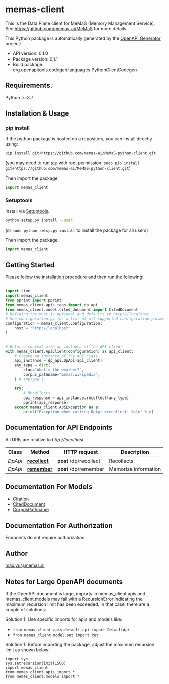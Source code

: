 # memas-client
This is the Data Plane client for MeMaS (Memory Management Service). 
See https://github.com/memas-ai/MeMaS for more details.

This Python package is automatically generated by the [OpenAPI Generator](https://openapi-generator.tech) project:

- API version: 0.1.0
- Package version: 0.1.1
- Build package: org.openapitools.codegen.languages.PythonClientCodegen

## Requirements.

Python &gt;&#x3D;3.7

<!-- ## Migration from other generators like python and python-legacy

### Changes
1. This generator uses spec case for all (object) property names and parameter names.
    - So if the spec has a property name like camelCase, it will use camelCase rather than camel_case
    - So you will need to update how you input and read properties to use spec case
2. Endpoint parameters are stored in dictionaries to prevent collisions (explanation below)
    - So you will need to update how you pass data in to endpoints
3. Endpoint responses now include the original response, the deserialized response body, and (todo)the deserialized headers
    - So you will need to update your code to use response.body to access deserialized data
4. All validated data is instantiated in an instance that subclasses all validated Schema classes and Decimal/str/list/tuple/frozendict/NoneClass/BoolClass/bytes/io.FileIO
    - This means that you can use isinstance to check if a payload validated against a schema class
    - This means that no data will be of type None/True/False
        - ingested None will subclass NoneClass
        - ingested True will subclass BoolClass
        - ingested False will subclass BoolClass
        - So if you need to check is True/False/None, instead use instance.is_true_oapg()/.is_false_oapg()/.is_none_oapg()
5. All validated class instances are immutable except for ones based on io.File
    - This is because if properties were changed after validation, that validation would no longer apply
    - So no changing values or property values after a class has been instantiated
6. String + Number types with formats
    - String type data is stored as a string and if you need to access types based on its format like date,
    date-time, uuid, number etc then you will need to use accessor functions on the instance
    - type string + format: See .as_date_oapg, .as_datetime_oapg, .as_decimal_oapg, .as_uuid_oapg
    - type number + format: See .as_float_oapg, .as_int_oapg
    - this was done because openapi/json-schema defines constraints. string data may be type string with no format
    keyword in one schema, and include a format constraint in another schema
    - So if you need to access a string format based type, use as_date_oapg/as_datetime_oapg/as_decimal_oapg/as_uuid_oapg
    - So if you need to access a number format based type, use as_int_oapg/as_float_oapg
7. Property access on AnyType(type unset) or object(dict) schemas
    - Only required keys with valid python names are properties like .someProp and have type hints
    - All optional keys may not exist, so properties are not defined for them
    - One can access optional values with dict_instance['optionalProp'] and KeyError will be raised if it does not exist
    - Use get_item_oapg if you need a way to always get a value whether or not the key exists
        - If the key does not exist, schemas.unset is returned from calling dict_instance.get_item_oapg('optionalProp')
        - All required and optional keys have type hints for this method, and @typing.overload is used
        - A type hint is also generated for additionalProperties accessed using this method
    - So you will need to update you code to use some_instance['optionalProp'] to access optional property
    and additionalProperty values
8. The location of the api classes has changed
    - Api classes are located in your_package.apis.tags.some_api
    - This change was made to eliminate redundant code generation
    - Legacy generators generated the same endpoint twice if it had > 1 tag on it
    - This generator defines an endpoint in one class, then inherits that class to generate
      apis by tags and by paths
    - This change reduces code and allows quicker run time if you use the path apis
        - path apis are at your_package.apis.paths.some_path
    - Those apis will only load their needed models, which is less to load than all of the resources needed in a tag api
    - So you will need to update your import paths to the api classes

### Why are Oapg and _oapg used in class and method names?
Classes can have arbitrarily named properties set on them
Endpoints can have arbitrary operationId method names set
For those reasons, I use the prefix Oapg and _oapg to greatly reduce the likelihood of collisions
on protected + public classes/methods.
oapg stands for OpenApi Python Generator.

### Object property spec case
This was done because when payloads are ingested, they can be validated against N number of schemas.
If the input signature used a different property name then that has mutated the payload.
So SchemaA and SchemaB must both see the camelCase spec named variable.
Also it is possible to send in two properties, named camelCase and camel_case in the same payload.
That use case should be support so spec case is used.

### Parameter spec case
Parameters can be included in different locations including:
- query
- path
- header
- cookie

Any of those parameters could use the same parameter names, so if every parameter
was included as an endpoint parameter in a function signature, they would collide.
For that reason, each of those inputs have been separated out into separate typed dictionaries:
- query_params
- path_params
- header_params
- cookie_params

So when updating your code, you will need to pass endpoint parameters in using those
dictionaries.

### Endpoint responses
Endpoint responses have been enriched to now include more information.
Any response reom an endpoint will now include the following properties:
response: urllib3.HTTPResponse
body: typing.Union[Unset, Schema]
headers: typing.Union[Unset, TODO]
Note: response header deserialization has not yet been added
 -->

## Installation & Usage
### pip install

If the python package is hosted on a repository, you can install directly using:

```sh
pip install git+https://github.com/memas-ai/MeMaS-python-client.git
```
(you may need to run `pip` with root permission: `sudo pip install git+https://github.com/memas-ai/MeMaS-python-client.git`)

Then import the package:
```python
import memas_client
```

### Setuptools

Install via [Setuptools](http://pypi.python.org/pypi/setuptools).

```sh
python setup.py install --user
```
(or `sudo python setup.py install` to install the package for all users)

Then import the package:
```python
import memas_client
```

## Getting Started

Please follow the [installation procedure](#installation--usage) and then run the following:

```python

import time
import memas_client
from pprint import pprint
from memas_client.apis.tags import dp_api
from memas_client.model.cited_document import CitedDocument
# Defining the host is optional and defaults to http://localhost
# See configuration.py for a list of all supported configuration parameters.
configuration = memas_client.Configuration(
    host = "http://localhost"
)


# Enter a context with an instance of the API client
with memas_client.ApiClient(configuration) as api_client:
    # Create an instance of the API class
    api_instance = dp_api.DpApi(api_client)
    any_type = dict(
        clue="What's the weather?",
        corpus_pathname="memas:wikipedia",
    ) # anyType | 

    try:
        # Recollects
        api_response = api_instance.recollect(any_type)
        pprint(api_response)
    except memas_client.ApiException as e:
        print("Exception when calling DpApi->recollect: %s\n" % e)
```

## Documentation for API Endpoints

All URIs are relative to *http://localhost*

Class | Method | HTTP request | Description
------------ | ------------- | ------------- | -------------
*DpApi* | [**recollect**](docs/apis/tags/DpApi.md#recollect) | **post** /dp/recollect | Recollects
*DpApi* | [**remember**](docs/apis/tags/DpApi.md#remember) | **post** /dp/remember | Memorize information

## Documentation For Models

 - [Citation](docs/models/Citation.md)
 - [CitedDocument](docs/models/CitedDocument.md)
 - [CorpusPathname](docs/models/CorpusPathname.md)

## Documentation For Authorization

 Endpoints do not require authorization.


## Author

max.yu@memas.ai

## Notes for Large OpenAPI documents
If the OpenAPI document is large, imports in memas_client.apis and memas_client.models may fail with a
RecursionError indicating the maximum recursion limit has been exceeded. In that case, there are a couple of solutions:

Solution 1:
Use specific imports for apis and models like:
- `from memas_client.apis.default_api import DefaultApi`
- `from memas_client.model.pet import Pet`

Solution 1:
Before importing the package, adjust the maximum recursion limit as shown below:
```
import sys
sys.setrecursionlimit(1500)
import memas_client
from memas_client.apis import *
from memas_client.models import *
```
